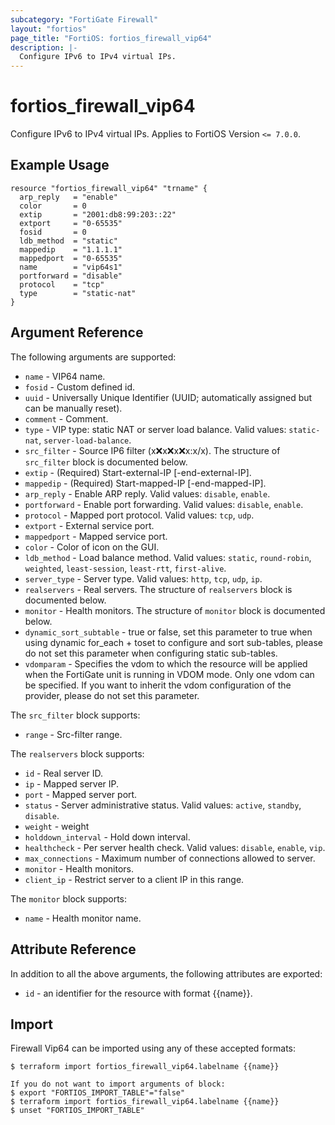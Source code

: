 ```yaml
---
subcategory: "FortiGate Firewall"
layout: "fortios"
page_title: "FortiOS: fortios_firewall_vip64"
description: |-
  Configure IPv6 to IPv4 virtual IPs.
---
```


# fortios_firewall_vip64
Configure IPv6 to IPv4 virtual IPs. Applies to FortiOS Version `<= 7.0.0`.

## Example Usage

```hcl
resource "fortios_firewall_vip64" "trname" {
  arp_reply   = "enable"
  color       = 0
  extip       = "2001:db8:99:203::22"
  extport     = "0-65535"
  fosid       = 0
  ldb_method  = "static"
  mappedip    = "1.1.1.1"
  mappedport  = "0-65535"
  name        = "vip64s1"
  portforward = "disable"
  protocol    = "tcp"
  type        = "static-nat"
}
```

## Argument Reference

The following arguments are supported:

* `name` - VIP64 name.
* `fosid` - Custom defined id.
* `uuid` - Universally Unique Identifier (UUID; automatically assigned but can be manually reset).
* `comment` - Comment.
* `type` - VIP type: static NAT or server load balance. Valid values: `static-nat`, `server-load-balance`.
* `src_filter` - Source IP6 filter (x:x:x:x:x:x:x:x/x). The structure of `src_filter` block is documented below.
* `extip` - (Required) Start-external-IP [-end-external-IP].
* `mappedip` - (Required) Start-mapped-IP [-end-mapped-IP].
* `arp_reply` - Enable ARP reply. Valid values: `disable`, `enable`.
* `portforward` - Enable port forwarding. Valid values: `disable`, `enable`.
* `protocol` - Mapped port protocol. Valid values: `tcp`, `udp`.
* `extport` - External service port.
* `mappedport` - Mapped service port.
* `color` - Color of icon on the GUI.
* `ldb_method` - Load balance method. Valid values: `static`, `round-robin`, `weighted`, `least-session`, `least-rtt`, `first-alive`.
* `server_type` - Server type. Valid values: `http`, `tcp`, `udp`, `ip`.
* `realservers` - Real servers. The structure of `realservers` block is documented below.
* `monitor` - Health monitors. The structure of `monitor` block is documented below.
* `dynamic_sort_subtable` - true or false, set this parameter to true when using dynamic for_each + toset to configure and sort sub-tables, please do not set this parameter when configuring static sub-tables.
* `vdomparam` - Specifies the vdom to which the resource will be applied when the FortiGate unit is running in VDOM mode. Only one vdom can be specified. If you want to inherit the vdom configuration of the provider, please do not set this parameter.

The `src_filter` block supports:

* `range` - Src-filter range.

The `realservers` block supports:

* `id` - Real server ID.
* `ip` - Mapped server IP.
* `port` - Mapped server port.
* `status` - Server administrative status. Valid values: `active`, `standby`, `disable`.
* `weight` - weight
* `holddown_interval` - Hold down interval.
* `healthcheck` - Per server health check. Valid values: `disable`, `enable`, `vip`.
* `max_connections` - Maximum number of connections allowed to server.
* `monitor` - Health monitors.
* `client_ip` - Restrict server to a client IP in this range.

The `monitor` block supports:

* `name` - Health monitor name.


## Attribute Reference

In addition to all the above arguments, the following attributes are exported:
* `id` - an identifier for the resource with format {{name}}.

## Import

Firewall Vip64 can be imported using any of these accepted formats:
```
$ terraform import fortios_firewall_vip64.labelname {{name}}

If you do not want to import arguments of block:
$ export "FORTIOS_IMPORT_TABLE"="false"
$ terraform import fortios_firewall_vip64.labelname {{name}}
$ unset "FORTIOS_IMPORT_TABLE"
```
